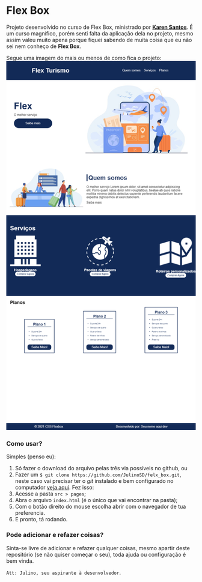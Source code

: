 # Flex Box

Projeto desenvolvido no curso de Flex Box, ministrado por **[Karen Santos](gitlab.com/karensantos)**. É um curso magnífico, porém senti falta da aplicação dela no projeto, mesmo assim valeu muito apena porque fiquei sabendo de muita coisa que eu não sei nem conheço de **Flex Box**.

Segue uma imagem do mais ou menos de como fica o projeto:
![Layout](./index.html.png)

### Como usar?

Simples (penso eu): 
1. Só fazer o download do arquivo pelas três via possíveis no github, ou 
2. Fazer um `$ git clone https://github.com/JulinoSD/felx_box.git`, neste caso vai precisar ter o _git_ instalado e bem configurado no computador [veja aqui](https://git-scm.com/book/pt-br/v2/Começando-Instalando-o-Git).
Fez isso:
1. Acesse a pasta `src > pages`;
2. Abra o arquivo `index.html` (é o único que vai encontrar na pasta);
3. Com o botão direito do mouse escolha abrir com o navegador de tua preferencia.
4. E pronto, tá rodando.

### Pode adicionar e refazer coisas?

Sinta-se livre de adicionar e refazer qualquer coisas, mesmo apartir deste repositório (se não quiser começar o seu), toda ajuda ou configuração é bem vinda.

`Att: Julino, seu aspirante à desenvolvedor`.
